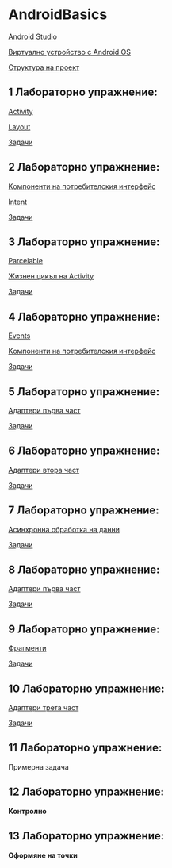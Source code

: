 # AndroidBasics

[Android Studio](AndroidStudio/README.md)

[Виртуално устройство с Android OS](AndroidVirtualDevice/README.md)

[Структура на проект](ProjectStructure/README.md)

## 1 Лабораторно упражнение:

[Activity](Activity/README.md)

[Layout](Layout/README.md)

[Задачи](Тasks/task1.md)

## 2 Лабораторно упражнение:

[Kомпоненти на потребителския интерфейс](View/README.md)

[Intent](Intent/README.md)

[Задачи](Тasks/task2.md)

## 3 Лабораторно упражнение:

[Parcelable](Serialization)

[Жизнен цикъл на Activity](Activity/LifeCycle.md)

[Задачи](Тasks/task3.md)

## 4 Лабораторно упражнение:

[Events](Events)

[Kомпоненти на потребителския интерфейс](View/README.md)

[Задачи](Тasks/task4.md)

## 5 Лабораторно упражнение:

[Адаптери първа част](Adapters/README.md)

[Задачи](Тasks/task5.md)

## 6 Лабораторно упражнение:

[Адаптери втора част](Adapters/RecyclerView.md)

[Задачи](Тasks/task6.md)

## 7 Лабораторно упражнение:

[Асинхронна обработка на данни](Async/README.md)

[Задачи](Тasks/task7.md)

## 8 Лабораторно упражнение:

[Адаптери първа част](Async/Runnables.md)

[Задачи](Тasks/task8.md)

## 9 Лабораторно упражнение:

[Фрагменти](Fragments)

[Задачи](Тasks/task9.md)

## 10 Лабораторно упражнение:

[Адаптери трета част](Adapters/Examples.md)

[Задачи](Тasks/task10.md)

## 11 Лабораторно упражнение:

Примерна задача

## 12 Лабораторно упражнение:

**Контролно**

## 13 Лабораторно упражнение:

**Оформяне на точки**

